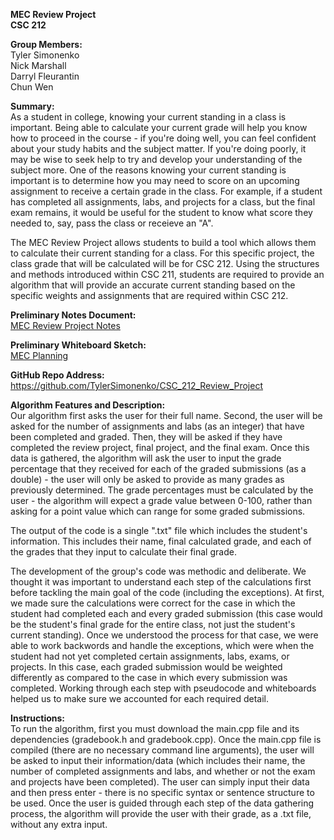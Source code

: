 <b>MEC Review Project</b><br>
<b>CSC 212</b>

<b>Group Members:</b><br> 
Tyler Simonenko<br>
Nick Marshall<br>
Darryl Fleurantin<br>
Chun Wen<br>

<b>Summary:</b> <br>
As a student in college, knowing your current standing in a class is important. Being able to calculate your current grade will help you know how to proceed in the course - if you're doing well, you can feel confident about your study habits and the subject matter. If you're doing poorly, it may be wise to seek help to try and develop your understanding of the subject more. One of the reasons knowing your current standing is important is to determine how you may need to score on an upcoming assignment to receive a certain grade in the class. For example, if a student has completed all assignments, labs, and projects for a class, but the final exam remains, it would be useful for the student to know what score they needed to, say, pass the class or receieve an "A".

The MEC Review Project allows students to build a tool which allows them to calculate their current standing for a class. For this specific project, the class grade that will be calculated will be for CSC 212. Using the structures and methods introduced within CSC 211, students are required to provide an algorithm that will provide an accurate current standing based on the specific weights and assignments that are required within CSC 212.


<b>Preliminary Notes Document:</b><br>
[MEC Review Project Notes](https://github.com/TylerSimonenko/CSC_212_Review_Project/files/9883488/MEC.Review.Project.Notes.pdf)


<b>Preliminary Whiteboard Sketch:</b><br>
[MEC Planning](https://user-images.githubusercontent.com/68083538/198410520-940a4e30-887f-4d0b-9d44-dc6343940cc2.jpg)


<b>GitHub Repo Address:</b><br>
https://github.com/TylerSimonenko/CSC_212_Review_Project


<b>Algorithm Features and Description:</b><br>
Our algorithm first asks the user for their full name. Second, the user will be asked for the number of assignments and labs (as an integer) that have been completed and graded. Then, they will be asked if they have completed the review project, final project, and the final exam. Once this data is gathered, the algorithm will ask the user to input the grade percentage that they received for each of the graded submissions (as a double) - the user will only be asked to provide as many grades as previously determined. The grade percentages must be calculated by the user - the algorithm will expect a grade value between 0-100, rather than asking for a point value which can range for some graded submissions.


The output of the code is a single ".txt" file which includes the student's information. This includes their name, final calculated grade, and each of the grades that they input to calculate their final grade. 


The development of the group's code was methodic and deliberate. We thought it was important to understand each step of the calculations first before tackling the main goal of the code (including the exceptions). At first, we made sure the calculations were correct for the case in which the student had completed each and every graded submission (this case would be the student's final grade for the entire class, not just the student's current standing). Once we understood the process for that case, we were able to work backwords and handle the exceptions, which were when the student had not yet completed certain assignments, labs, exams, or projects. In this case, each graded submission would be weighted differently as compared to the case in which every submission was completed. Working through each step with pseudocode and whiteboards helped us to make sure we accounted for each required detail. 


<b>Instructions:</b><br>
To run the algorithm, first you must download the main.cpp file and its dependencies (gradebook.h and gradebook.cpp). Once the main.cpp file is compiled (there are no necessary command line arguments), the user will be asked to input their information/data (which includes their name, the number of completed assignments and labs, and whether or not the exam and projects have been completed). The user can simply input their data and then press enter - there is no specific syntax or sentence structure to be used. Once the user is guided through each step of the data gathering process, the algorithm will provide the user with their grade, as a .txt file, without any extra input.
